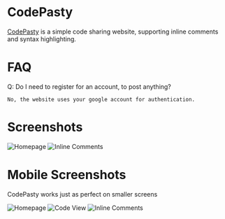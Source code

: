 CodePasty
==========

[CodePasty](http://www.codepasty.com/) is a simple code sharing website, supporting inline comments and syntax highlighting.

FAQ
===

Q: Do I need to register for an account, to post anything?

    No, the website uses your google account for authentication.

Screenshots
===========

![Homepage](http://img22.imageshack.us/img22/7172/screenshot20121104at207.png)
![Inline Comments](http://img197.imageshack.us/img197/7172/screenshot20121104at207.png)

Mobile Screenshots
==================

CodePasty works just as perfect on smaller screens

![Homepage](http://img838.imageshack.us/img838/6813/screenshot2012110413394.png)
![Code View](http://img99.imageshack.us/img99/6813/screenshot2012110413394.png)
![Inline Comments](http://img507.imageshack.us/img507/5918/screenshot2012110413400.png)
